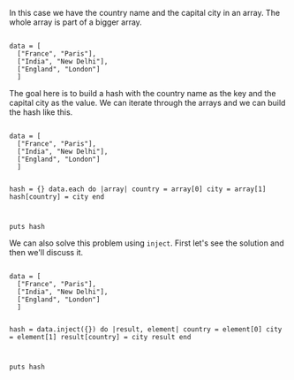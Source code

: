 In this case we have the country name and the capital city in an array.
The whole array is part of a bigger array.

<Editor lang="ruby">
<code>
data = [
  ["France", "Paris"],
  ["India", "New Delhi"],
  ["England", "London"]
  ]
</code>
</Editor>

The goal here is to build a hash with the country name as the key and the capital
city as the value.
We can iterate through the arrays and we can build the hash like this.

<Editor lang="ruby">
<code>
data = [
  ["France", "Paris"],
  ["India", "New Delhi"],
  ["England", "London"]
  ]

hash = {}
data.each do |array|
  country = array[0]
  city = array[1]
  hash[country] = city
end

puts hash
</code>
</Editor>

We can also solve this problem using `inject`. First let's see the solution and then we'll discuss it.

<Editor lang="ruby">
<code>
data = [
  ["France", "Paris"],
  ["India", "New Delhi"],
  ["England", "London"]
  ]

hash = data.inject({}) do |result, element|
  country = element[0]
  city = element[1]
  result[country] = city
  result
end

puts hash
</code>
</Editor>